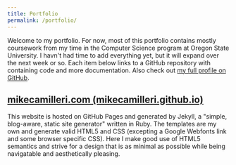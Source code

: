 ```yaml
---
title: Portfolio
permalink: /portfolio/
---
```


Welcome to my portfolio. For now, most of this portfolio contains mostly coursework from my time in the Computer Science program at Oregon State University. I havn't had time to add everything yet, but it will expand over the next week or so. Each item below links to a GitHub repository with containing code and more documentation. Also check out <a rel="me" href="https://github.com/mikecamilleri">my full profile on GitHub</a>.

## [mikecamilleri.com (mikecamilleri.github.io)](https://github.com/mikecamilleri/mikecamilleri.github.io)

This website is hosted on GitHub Pages and generated by Jekyll, a "simple, blog-aware, static site generator" written in Ruby. The templates are my own and generate valid HTML5 and CSS (excepting a Google Webfonts link and some browser specific CSS). Here I make good use of HTML5 semantics and strive for a design that is as minimal as possible while being navigatable and aesthetically pleasing. 